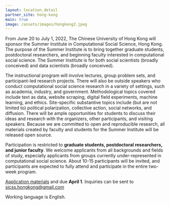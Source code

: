 ```yaml
---
layout: location_detail
partner_site: hong-kong
main: true
image: /assets/images/hongkong2.jpeg
---
```


From June 20 to July 1, 2022, The Chinese University of Hong Kong will sponsor the Summer Institute in Computational Social Science, Hong Kong. The purpose of the Summer Institute is to bring together graduate students, postdoctoral researchers, and beginning faculty interested in computational social science. The Summer Institute is for both social scientists (broadly conceived) and data scientists (broadly conceived).

The instructional program will involve lectures, group problem sets, and participant-led research projects. There will also be outside speakers who conduct computational social science research in a variety of settings, such as academia, industry, and government. Methodological topics covered include text as data, website scraping, digital field experiments, machine learning, and ethics. Site-specific substantive topics include (but are not limited to) political polarization, collective action, social networks, and diffusion. There will be ample opportunities for students to discuss their ideas and research with the organizers, other participants, and visiting speakers. Because we are committed to open and reproducible research, all materials created by faculty and students for the Summer Institute will be released open source.

Participation is restricted to **graduate students, postdoctoral researchers, and junior faculty**. We welcome applicants from all backgrounds and fields of study, especially applicants from groups currently under-represented in computational social science. About 10-15 participants will be invited, and participants are expected to fully attend and participate in the entire two-week program.

[Application materials](https://compsocialscience.github.io/summer-institute/2022/hong-kong/apply) and due **April 1**. Inquiries can be sent to sicss.hongkong@gmail.com

Working language is English.

